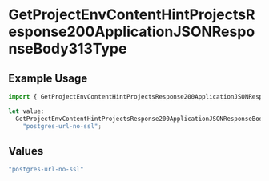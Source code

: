 # GetProjectEnvContentHintProjectsResponse200ApplicationJSONResponseBody313Type

## Example Usage

```typescript
import { GetProjectEnvContentHintProjectsResponse200ApplicationJSONResponseBody313Type } from "@vercel/sdk/models/getprojectenvop.js";

let value:
  GetProjectEnvContentHintProjectsResponse200ApplicationJSONResponseBody313Type =
    "postgres-url-no-ssl";
```

## Values

```typescript
"postgres-url-no-ssl"
```